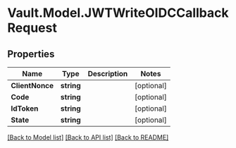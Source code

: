 # Vault.Model.JWTWriteOIDCCallbackRequest

## Properties

Name | Type | Description | Notes
------------ | ------------- | ------------- | -------------
**ClientNonce** | **string** |  | [optional] 
**Code** | **string** |  | [optional] 
**IdToken** | **string** |  | [optional] 
**State** | **string** |  | [optional] 

[[Back to Model list]](../README.md#documentation-for-models) [[Back to API list]](../README.md#documentation-for-api-endpoints) [[Back to README]](../README.md)

